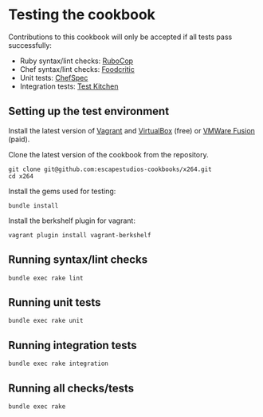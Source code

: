 Testing the cookbook
====================

Contributions to this cookbook will only be accepted if all tests pass successfully:

* Ruby syntax/lint checks: [RuboCop](http://batsov.com/rubocop/)
* Chef syntax/lint checks: [Foodcritic](http://acrmp.github.io/foodcritic/)
* Unit tests: [ChefSpec](http://code.sethvargo.com/chefspec/)
* Integration tests: [Test Kitchen](http://kitchen.ci/)

Setting up the test environment
-------------------------------

Install the latest version of [Vagrant](http://www.vagrantup.com/downloads.html) and [VirtualBox](https://www.virtualbox.org/wiki/Downloads) (free) or [VMWare Fusion](http://www.vmware.com/products/fusion) (paid).

Clone the latest version of the cookbook from the repository.

    git clone git@github.com:escapestudios-cookbooks/x264.git
    cd x264

Install the gems used for testing:

    bundle install

Install the berkshelf plugin for vagrant:

    vagrant plugin install vagrant-berkshelf

Running syntax/lint checks
--------------------------

    bundle exec rake lint

Running unit tests
------------------

    bundle exec rake unit

Running integration tests
-------------------------

    bundle exec rake integration

Running all checks/tests
------------------------

    bundle exec rake